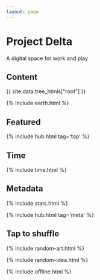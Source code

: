 ```yaml
---
layout: page
---
```


<style>

</style>

# Project Delta 

A digital space for work and play 

## Content

<div style="margin-top:0.5rem">
{{ site.data.tree_htmls["root"] }}
</div>

{% include earth.html %}

## Featured

{% include hub.html tag='top' %}

## Time 

{% include time.html %}

## Metadata 

{% include stats.html  %}

{% include hub.html tag='meta' %}

## Tap to shuffle   

{% include random-art.html %}

{% include random-idea.html %}

{% include offline.html  %}



